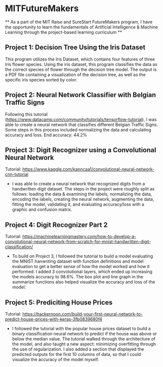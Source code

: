 # MITFutureMakers
** As a part of the MIT Raise and SureStart FutureMakers program, I have the opportunity to learn the fundamentals of Artificial Intelligence & Machine Learning through the project-based learning curriculum **

## Project 1: Decision Tree Using the Iris Dataset
  This program utilizes the Iris Dataset, which contains four features of three Iris flower species. Using the iris dataset, this program classifies the data as the correct species of flower through the decision tree model. The output is a PDF file containing a visualization of the decision tree, as well as the specific iris species sorted by color. 

## Project 2: Neural Network Classifier with Belgian Traffic Signs
  Following this tutorial (https://www.datacamp.com/community/tutorials/tensorflow-tutorial), I was able to create a neural network that classifies different Belgian Traffic Signs. Some steps in this process included normalizing the data and calculating accuracy and loss. End accuracy: 44.2%
  
## Project 3: Digit Recognizer using a Convolutional Neural Network
Tutorial: https://www.kaggle.com/kanncaa1/convolutional-neural-network-cnn-tutorial
- I was able to create a neural network that recognized digits from a handwritten digit dataset. The steps in the project were roughly split as follows: loading the data & examining the labels, normalizing the data, encoding the labels, creating the neural network, augmenting the data, fitting the model, validating it, and evaluating accuracy/loss with a graphic and confusion matrix.

## Project 4: Digit Recognizer Part 2
Tutorial: https://machinelearningmastery.com/how-to-develop-a-convolutional-neural-network-from-scratch-for-mnist-handwritten-digit-classification/
- To build on Project 3, I followed the tutorial to build a model evaluating the MNIST hanwriting dataset with function definitions and model evaluation to get a better sense of how the model worked and how it performed. I added 3 convolutional layers, which ended up increasing the models accuracy to 98.6%. The box plot and line graph in the summarize functions also helped visualize the accuracy and loss of the model.

## Project 5: Prediciting House Prices
Tutorial: https://hackernoon.com/build-your-first-neural-network-to-predict-house-prices-with-keras-3fb0839680f4
- I followed the tutorial with the popular house prices dataset to build a binary classification neural network to predict if the house was above or below the median value. The tutorial walked through the architecture of the model, and also taught a new aspect: minimizing overfitting through the use of regularization. I also added a section that displayed the predicted outputs for the first 10 columns of data, so that I could visualize the accuracy of the model myself. 
  
  
